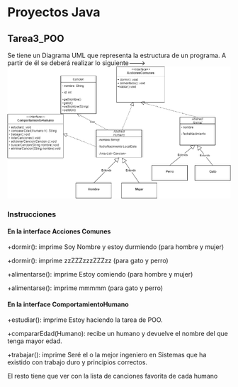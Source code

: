 # Proyectos Java

## Tarea3_POO
Se tiene un Diagrama UML que representa la estructura de un programa. A partir de él se deberá realizar lo siguiente--->
<img src="Tarea3_POO/Diagrama_UML.png" width="1000">


### Instrucciones

#### En la interface Acciones Comunes

+dormir(): imprime Soy Nombre y estoy durmiendo (para hombre y mujer)

+dormir(): imprime zzZZZzzzZZZzz (para gato y perro)

+alimentarse(): imprime Estoy comiendo (para hombre y mujer)

+alimentarse(): imprime mmmmm (para gato y perro)

#### En la interface ComportamientoHumano

+estudiar(): imprime Estoy haciendo la tarea de POO.

+compararEdad(Humano): recibe un humano y devuelve el nombre del que tenga mayor edad.

+trabajar(): imprime Seré el o la mejor ingeniero en Sistemas que ha existido con trabajo duro y principios correctos.

El resto tiene que ver con la lista de canciones favorita de cada humano

